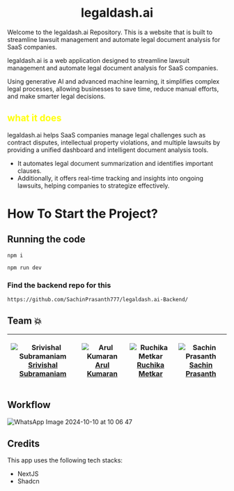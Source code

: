 <h1 align="center" id="title">legaldash.ai</h1>

<p id="description">Welcome to the legaldash.ai Repository. This is a website that is built to streamline lawsuit management and automate legal document analysis for SaaS companies.</p>
legaldash.ai is a web application designed to streamline lawsuit management and automate legal document analysis for SaaS companies.

Using generative AI and advanced machine learning, it simplifies complex legal processes, allowing businesses to save time, reduce manual efforts, and make smarter legal decisions.

## <span style="color:yellow">what it does</span>

legaldash.ai helps SaaS companies manage legal challenges such as contract disputes, intellectual property violations, and multiple lawsuits by providing a unified dashboard and intelligent document analysis tools.

- It automates legal document summarization and identifies important clauses.
- Additionally, it offers real-time tracking and insights into ongoing lawsuits, helping companies to strategize effectively.

# How To Start the Project?

## Running the code

```
npm i
```

```
npm run dev
```

### Find the backend repo for this

```
https://github.com/SachinPrasanth777/legaldash.ai-Backend/
```

## Team 💥

| <p align="center">![Srivishal Subramaniam](https://github.com/root-daemon.png?size=128)<br>[Srivishal Subramaniam](https://github.com/root-daemon)</p> | <p align="center">![Arul Kumaran](https://github.com/arulkumarann.png?size=128)<br>[Arul Kumaran](https://github.com/arulkumarann)</p> | <p align="center">![Ruchika Metkar](https://github.com/groovycatblaze.png?size=128)<br>[Ruchika Metkar](https://github.com/groovycatblaze)</p> | <p align="center">![Sachin Prasanth](https://github.com/SachinPrasanth777.png?size=128)<br>[Sachin Prasanth](https://github.com/SachinPrasanth777)</p> |
| ------------------------------------------------------------------------------------------------------------------------------------------------------ | -------------------------------------------------------------------------------------------------------------------------------------- | ---------------------------------------------------------------------------------------------------------------------------------------------- | ------------------------------------------------------------------------------------------------------------------------------------------------------ |

## Workflow

![WhatsApp Image 2024-10-10 at 10 06 47](https://github.com/user-attachments/assets/731fe1bd-3e90-457b-ae52-44a122f83b1e)

## Credits

This app uses the following tech stacks:

- NextJS
- Shadcn
